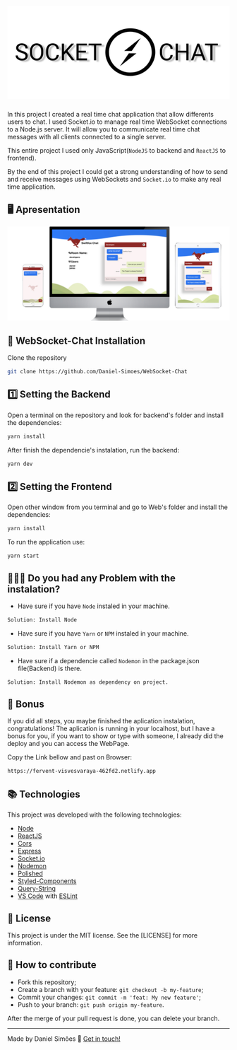 <h1 align="center">
    <img alt="Logo" src="https://github.com/Daniel-Simoes/WebSocket-Chat/blob/master/socketchat.jpg" />
    <br>
</h1>

In this project I created a real time chat application that allow differents users to chat. I used Socket.io to manage real time WebSocket connections to a Node.js server.
It will allow you to communicate real time chat messages with all clients connected to a single server.

This entire project I used only JavaScript(`NodeJS` to backend and `ReactJS` to frontend).

By the end of this project I could get a strong understanding of how to send and receive messages using WebSockets and `Socket.io` to make any real time application.


## 🖥 Apresentation

<p align="center">
  <img alt="img" src="https://github.com/Daniel-Simoes/WebSocket-Chat/blob/master/devices.jpg">
</p>

## :rocket: WebSocket-Chat Installation

Clone the repository

```bash
git clone https://github.com/Daniel-Simoes/WebSocket-Chat
```

## 1️⃣ Setting the Backend

Open a terminal on the repository and look for backend's folder and install the dependencies:

```bash
yarn install
```

After finish the dependencie's instalation, run the backend:

```bash
yarn dev
```

## 2️⃣ Setting the Frontend

Open other window from you terminal and go to Web's folder and install the dependencies:

```bash
yarn install
```

To run the application use:

```bash
yarn start
```

## 🤷🏻‍♂️ Do you had any Problem with the instalation?

- Have sure if you have `Node` instaled in your machine.

```bash
Solution: Install Node
```
- Have sure if you have `Yarn` or `NPM` instaled in your machine.

```bash
Solution: Install Yarn or NPM
```
- Have sure if a dependencie called `Nodemon` in the package.json file(Backend) is there.

```bash
Solution: Install Nodemon as dependency on project.
```

## 🎯 Bonus

If you did all steps, you maybe finished the aplication instalation, congratulations! The aplication is running in your localhost, but I have a bonus for you, if you want to show or type with someone, I already did the deploy and you can access the WebPage.

Copy the Link bellow and past on Browser:

```bash
https://fervent-visvesvaraya-462fd2.netlify.app
```

## :books: Technologies

This project was developed with the following technologies:
- [Node](https://nodejs.org/en/)
- [ReactJS](https://facebook.github.io/react/)
- [Cors](https://babeljs.io/)
- [Express](https://expressjs.com/)
- [Socket.io](https://socket.io/)
- [Nodemon](https://nodemon.io/)
- [Polished](https://github.com/styled-components/polished)
- [Styled-Components](https://styled-components.com/)
- [Query-String](https://www.npmjs.com/package/query-string)
- [VS Code](https://code.visualstudio.com/) with [ESLint](https://marketplace.visualstudio.com/items?itemName=dbaeumer.vscode-eslint)

## :memo: License

This project is under the MIT license. See the [LICENSE] for more information.


## 🤔 How to contribute

- Fork this repository;
- Create a branch with your feature: `git checkout -b my-feature`;
- Commit your changes: `git commit -m 'feat: My new feature'`;
- Push to your branch: `git push origin my-feature`.

After the merge of your pull request is done, you can delete your branch.


---

Made by Daniel Simões :wave: [Get in touch!](https://www.linkedin.com/in/dan-sim%C3%B5es/)
